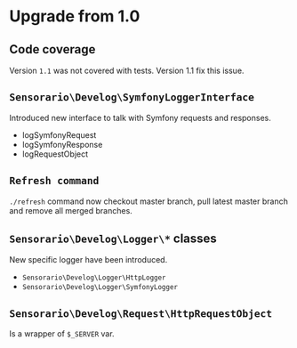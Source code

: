 # Upgrade from 1.0

## Code coverage

Version `1.1` was not covered with tests. Version 1.1 fix this issue.

## `Sensorario\Develog\SymfonyLoggerInterface`

Introduced new interface to talk with Symfony requests and responses.

 - logSymfonyRequest
 - logSymfonyResponse
 - logRequestObject

## `Refresh command`

`./refresh` command now checkout master branch, pull latest master branch and remove all merged branches.

## `Sensorario\Develog\Logger\*` classes

New specific logger have been introduced.

 - `Sensorario\Develog\Logger\HttpLogger`
 - `Sensorario\Develog\Logger\SymfonyLogger`

## `Sensorario\Develog\Request\HttpRequestObject`

Is a wrapper of `$_SERVER` var.
